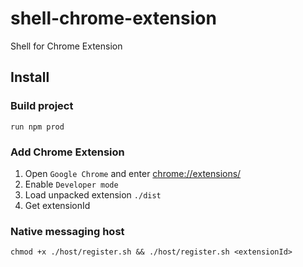 # shell-chrome-extension

Shell for Chrome Extension

## Install

### Build project

```
run npm prod
```

### Add Chrome Extension

1. Open `Google Chrome` and enter <chrome://extensions/>
2. Enable `Developer mode`
3. Load unpacked extension `./dist`
4. Get extensionId 

### Native messaging host

```
chmod +x ./host/register.sh && ./host/register.sh <extensionId>
```
